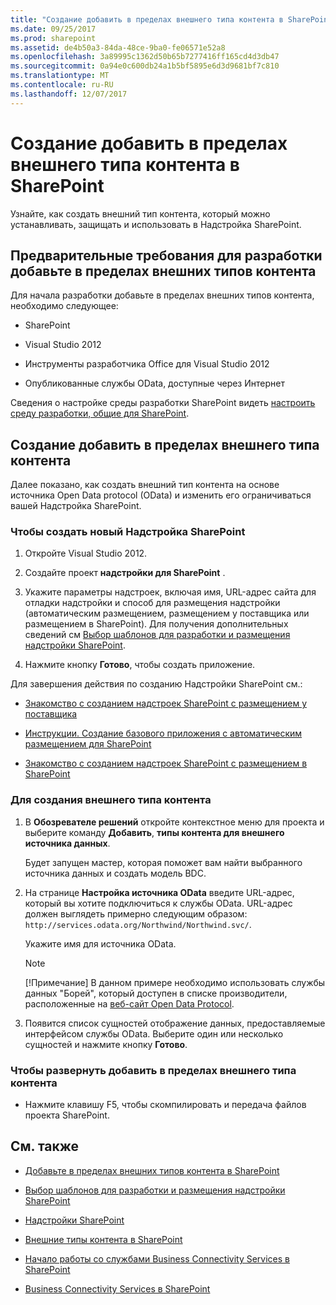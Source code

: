 ```yaml
---
title: "Создание добавить в пределах внешнего типа контента в SharePoint"
ms.date: 09/25/2017
ms.prod: sharepoint
ms.assetid: de4b50a3-84da-48ce-9ba0-fe06571e52a8
ms.openlocfilehash: 3a89995c1362d50b65b7277416ff165cd4d3db47
ms.sourcegitcommit: 0a94e0c600db24a1b5bf5895e6d3d9681bf7c810
ms.translationtype: MT
ms.contentlocale: ru-RU
ms.lasthandoff: 12/07/2017
---
```

# <a name="create-an-add-in-scoped-external-content-type-in-sharepoint"></a>Создание добавить в пределах внешнего типа контента в SharePoint

Узнайте, как создать внешний тип контента, который можно устанавливать, защищать и использовать в Надстройка SharePoint.

## <a name="prerequisites-for-developing-add-in-scoped-external-content-types"></a>Предварительные требования для разработки добавьте в пределах внешних типов контента
<a name="bkmk_Prerequisites"> </a>

Для начала разработки добавьте в пределах внешних типов контента, необходимо следующее:
  
    
    

- SharePoint
    
  
- Visual Studio 2012
    
  
- Инструменты разработчика Office для Visual Studio 2012
    
  
- Опубликованные службы OData, доступные через Интернет
    
  
Сведения о настройке среды разработки SharePoint видеть [настроить среду разработки, общие для SharePoint](set-up-a-general-development-environment-for-sharepoint.md).
  
    
    

## <a name="create-an-add-in-scoped-external-content-type"></a>Создание добавить в пределах внешнего типа контента
<a name="bkmk_CreateECT"> </a>

Далее показано, как создать внешний тип контента на основе источника Open Data protocol (OData) и изменить его ограничиваться вашей Надстройка SharePoint.
  
    
    

### <a name="to-create-a-new-sharepoint-add-in"></a>Чтобы создать новый Надстройка SharePoint


1. Откройте Visual Studio 2012.
    
  
2. Создайте проект **надстройки для SharePoint** .
    
  
3. Укажите параметры надстроек, включая имя, URL-адрес сайта для отладки надстройки и способ для размещения надстройки (автоматическим размещением, размещением у поставщика или размещением в SharePoint). Для получения дополнительных сведений см  [Выбор шаблонов для разработки и размещения надстройки SharePoint](http://msdn.microsoft.com/library/05ce5435-0a03-4ddc-976b-c33b08d03457%28Office.15%29.aspx).
    
  
4. Нажмите кнопку **Готово**, чтобы создать приложение.
    
  
Для завершения действия по созданию Надстройки SharePoint см.:
  
    
    

-  [Знакомство с созданием надстроек SharePoint с размещением у поставщика](http://msdn.microsoft.com/library/3038dd73-41ee-436f-8c78-ef8e6869bf7b%28Office.15%29.aspx)
    
  
-  [Инструкции. Создание базового приложения с автоматическим размещением для SharePoint](http://msdn.microsoft.com/library/0572894d-c437-4b7d-8ac6-8405496e2145%28Office.15%29.aspx)
    
  
-  [Знакомство с созданием надстроек SharePoint с размещением в SharePoint](http://msdn.microsoft.com/library/1b992485-6efe-4ea4-a18c-221689b0b66f%28Office.15%29.aspx)
    
  

### <a name="to-generate-the-external-content-type"></a>Для создания внешнего типа контента


1. В **Обозревателе решений** откройте контекстное меню для проекта и выберите команду **Добавить**, **типы контента для внешнего источника данных**.
    
    Будет запущен мастер, которая поможет вам найти выбранного источника данных и создать модель BDC.
    
  
2. На странице **Настройка источника OData** введите URL-адрес, который вы хотите подключиться к службы OData. URL-адрес должен выглядеть примерно следующим образом: `http://services.odata.org/Northwind/Northwind.svc/`.
    
    Укажите имя для источника OData.
    
    > [!NOTE]
    > [!Примечание] В данном примере необходимо использовать службы данных "Борей", который доступен в списке производители, расположенные на  [веб-сайт Open Data Protocol](http://www.odata.org). 

3. Появится список сущностей отображение данных, предоставляемые интерфейсом службы OData. Выберите один или несколько сущностей и нажмите кнопку **Готово**.
    
  

### <a name="to-deploy-the-add-in-scoped-external-content-type"></a>Чтобы развернуть добавить в пределах внешнего типа контента


- Нажмите клавишу F5, чтобы скомпилировать и передача файлов проекта SharePoint.
    
  

## <a name="see-also"></a>См. также
<a name="bk_addresources"> </a>


-  [Добавьте в пределах внешних типов контента в SharePoint](add-in-scoped-external-content-types-in-sharepoint.md)
    
  
-  [Выбор шаблонов для разработки и размещения надстройки SharePoint](http://msdn.microsoft.com/library/05ce5435-0a03-4ddc-976b-c33b08d03457%28Office.15%29.aspx)
    
  
-  [Надстройки SharePoint](http://msdn.microsoft.com/library/cd1eda9e-8e54-4223-93a9-a6ea0d18df70%28Office.15%29.aspx)
    
  
-  [Внешние типы контента в SharePoint](external-content-types-in-sharepoint.md)
    
  
-  [Начало работы со службами Business Connectivity Services в SharePoint](get-started-with-business-connectivity-services-in-sharepoint.md)
    
  
-  [Business Connectivity Services в SharePoint](business-connectivity-services-in-sharepoint.md)
    
  

